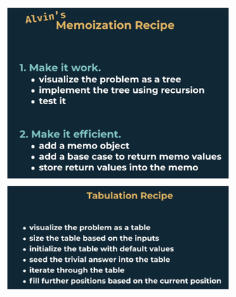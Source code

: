 ![Memoization Recipe](Screenshots/Memo_Recipe.png)

![Tabulation Recipe](Screenshots/Tabu_Recipe.png)